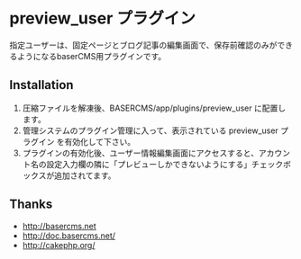 # preview_user プラグイン #
指定ユーザーは、固定ページとブログ記事の編集画面で、保存前確認のみができるようになるbaserCMS用プラグインです。


## Installation ##

1. 圧縮ファイルを解凍後、BASERCMS/app/plugins/preview_user に配置します。
2. 管理システムのプラグイン管理に入って、表示されている preview_user プラグイン を有効化して下さい。
3. プラグインの有効化後、ユーザー情報編集画面にアクセスすると、アカウント名の設定入力欄の隣に「プレビューしかできないようにする」チェックボックスが追加されてます。


## Thanks ##
- http://basercms.net
- http://doc.basercms.net/
- http://cakephp.org/
